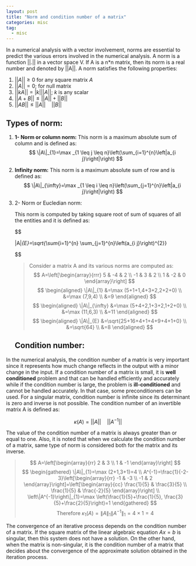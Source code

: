 ```yaml
---
layout: post
title: "Norm and condition number of a matrix"
categories: misc
tag: 
  - misc
---
```


In a numerical analysis with a vector involvement, norms are essential to predict the various errors involved in the numerical analysis. A norm is a function ||.|| in a vector space V. If A is a n*n matrix, then its norm is a real number and denoted by ||A||. A norm satisfies the following properties:

1. $||A|| \geq 0$ for any square matrix $A$
2. $||A||=0$; for null matrix
3. $||kA||=|k| ||A||$; $k$ is any scalar
4. $||A+B|| \leq||A||+||B||$
5. $||AB|| \leq||A|| \quad||B||$

## Types of norm:

1. **1- Norm or column norm:** This norm is a maximum absolute sum of column and is defined as:
   $$
   \|A\|_{1}=\max _{1 \leq j \leq n}\left(\sum_{i=1}^{n}\left|a_{i j}\right|\right)
   $$

2. **Infinity norm:** This norm is a maximum absolute sum of row and is defined as:
   $$
   \|A\|_{\infty}=\max _{1 \leq i \leq n}\left(\sum_{j=1}^{n}\left|a_{i j}\right|\right)
   $$

3. 2- Norm or Eucledian norm: 

   This norm is computed by taking square root of sum of squares of all the entities and it is defined as:

   $$

   \|A\|_{E}=\sqrt{\sum_{i=1}^{n} \sum_{j=1}^{n}\left(a_{i j}\right)^{2}}

   $$

   > Consider a matrix A and its various norms are computed as:
   > $$
   > A=\left[\begin{array}{rrr}
   > 5 & -4 & 2 \\
   > -1 & 3 & 2 \\
   > 1 & -2 & 0
   > \end{array}\right]
   > $$
   > $$
   > \begin{aligned}
   > \|A\|_{1} &=\max (5+1+1,4+3+2,2+2+0) \\
   > &=\max (7,9,4) \\
   > &=9
   > \end{aligned}
   > $$
   > $$
   > \begin{aligned}
   > \|A\|_{\infty} &=\max (5+4+2,1+3+2,1+2+0) \\
   > &=\max (11,6,3) \\
   > &=11
   > \end{aligned}
   > $$
   > $$
   > \begin{aligned}
   > \|A\|_{E} &=\sqrt{25+16+4+1+4+9+4+1+0} \\
   > &=\sqrt{64} \\
   > &=8
   > \end{aligned}
   > $$

   ## **Condition number:**

 In the numerical analysis, the condition number of a matrix is very important since it represents how much change reflects in the output with a minor change in the input. If a condition number of a matrix is small, it is **well conditioned** problem and that can be handled efficiently and accurately while if the condition number is large, the problem is **ill-conditioned** and cannot be handled accurately. In that case, some preconditioners can be used. For a singular matrix, condition number is infinite since its determinant is zero and inverse is not possible. The condition number of an invertible matrix A is defined as:

$$
\kappa(A)=||A|| \quad\left||A^{-1}\right||
$$

The value of the condition number of a matrix is always greater than or equal to one. Also, it is noted that when we calculate the condition number of a matrix, same type of norm is considered both for the matrix and its inverse.

> $$
> A=\left[\begin{array}{rr}
> 2 & 3 \\
> 1 & -1
> \end{array}\right]
> $$$$
> \begin{gathered}
> \|A\|_{1}=\max (2+1,3+1)=4 \\
> A^{-1}=\frac{1}{-2-3}\left[\begin{array}{rr}
> -1 & -3 \\
> -1 & 2
> \end{array}\right]=\left[\begin{array}{cc}
> \frac{1}{5} & \frac{3}{5} \\
> \frac{1}{5} & \frac{-2}{5}
> \end{array}\right] \\
> \left\|A^{-1}\right\|_{1}=\max \left(\frac{1}{5}+\frac{1}{5}, \frac{3}{5}+\frac{2}{5}\right)=1 
> \end{gathered}
> $$$$
> \text { Therefore } \kappa_{1}(A)=\|A\|_{1}\left\|A^{-1}\right\|_{1}=4 \times 1=4
> $$

The convergence of an iterative process depends on the condition number of a matrix.  If the square matrix of the linear algebraic equation $A x=b$ is singular, then this system does not have a solution. On the other hand, when the matrix is non-singular, it is the condition number of a matrix that decides about the convergence of the approximate solution obtained in the iteration process.
